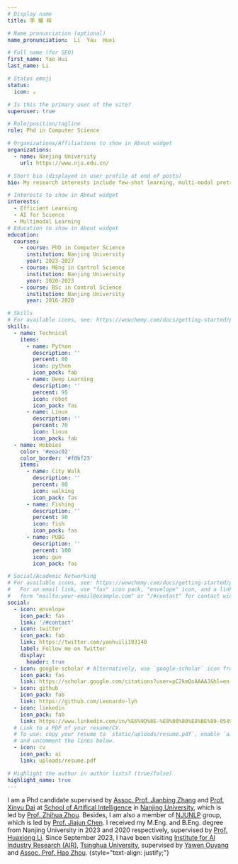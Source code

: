 ```yaml
---
# Display name
title: 李 耀 辉

# Name pronunciation (optional)
name_pronunciation:  Li  Yau  Huei

# Full name (for SEO)
first_name: Yao Hui
last_name: Li

# Status emoji
status:
  icon: ☕️

# Is this the primary user of the site?
superuser: true

# Role/position/tagline
role: Phd in Computer Science

# Organizations/Affiliations to show in About widget
organizations:
  - name: Nanjing University
    url: https://www.nju.edu.cn/

# Short bio (displayed in user profile at end of posts)
bio: My research interests include few-shot learning, multi-modal pretraining and AI for Science.

# Interests to show in About widget
interests:
  - Efficient Learning
  - AI for Science
  - Multimodal Learning
# Education to show in About widget
education:
  courses:
    - course: PhD in Computer Science
      institution: Nanjing University
      year: 2023-2027
    - course: MEng in Control Science
      institution: Nanjing University
      year: 2020-2023
    - course: BSc in Control Science
      institution: Nanjing University
      year: 2016-2020

# Skills
# For available icons, see: https://wowchemy.com/docs/getting-started/page-builder/#icons
skills:
  - name: Technical
    items:
      - name: Python
        description: ''
        percent: 80
        icon: python
        icon_pack: fab
      - name: Deep Learning
        description: ''
        percent: 95
        icon: robot
        icon_pack: fas
      - name: Linux
        description: ''
        percent: 70
        icon: linux
        icon_pack: fab
  - name: Hobbies
    color: '#eeac02'
    color_border: '#f0bf23'
    items:
      - name: City Walk
        description: ''
        percent: 80
        icon: walking
        icon_pack: fas
      - name: Fishing
        description: ''
        percent: 90
        icon: fish
        icon_pack: fas
      - name: PUBG
        description: ''
        percent: 100
        icon: gun
        icon_pack: fas

# Social/Academic Networking
# For available icons, see: https://wowchemy.com/docs/getting-started/page-builder/#icons
#   For an email link, use "fas" icon pack, "envelope" icon, and a link in the
#   form "mailto:your-email@example.com" or "/#contact" for contact widget.
social:
  - icon: envelope
    icon_pack: fas
    link: '/#contact'
  - icon: twitter
    icon_pack: fab
    link: https://twitter.com/yaohuili193140
    label: Follow me on Twitter
    display:
      header: true
  - icon: google-scholar # Alternatively, use `google-scholar` icon from `ai` icon pack
    icon_pack: fas
    link: https://scholar.google.com/citations?user=pC2kmQoAAAAJ&hl=en
  - icon: github
    icon_pack: fab
    link: https://github.com/Leonardo-lyh
  - icon: linkedin
    icon_pack: fab
    link: https://www.linkedin.com/in/%E6%9D%8E-%E8%80%80%E8%BE%89-05490a26a/
  # Link to a PDF of your resume/CV.
  # To use: copy your resume to `static/uploads/resume.pdf`, enable `ai` icons in `params.yaml`,
  # and uncomment the lines below.
  - icon: cv
    icon_pack: ai
    link: uploads/resume.pdf

# Highlight the author in author lists? (true/false)
highlight_name: true
---
```


I am a Phd candidate supervised by <a href="https://cs.nju.edu.cn/zhangjb/index.htm">Assoc. Prof. Jianbing Zhang</a> and <a href="https://ai.nju.edu.cn/daixinyu/index.htm">Prof. Xinyu Dai</a> at <a href="https://ai.nju.edu.cn/main.htm">School of Artifical Intelligence</a> in <a href="http://www.nju.edu.cn/">Nanjing University</a>, which is led by <a href="https://cs.nju.edu.cn/zhouzh/index.htm">Prof. Zhihua Zhou</a>. 
Besides, I am also a member of <a href="http://nlp.nju.edu.cn/homepage/">NJUNLP</a> group, which is led by <a href="https://cs.nju.edu.cn/chenjiajun/index.htm">Prof. Jiajun Chen</a>. I received my M.Eng. and B.Eng. degree from Nanjing University in 2023 and 2020 respectively, supervised by <a href="https://scholar.google.com/citations?user=AC-EDw0AAAAJ&hl=en">Prof. Huaxiong Li</a>. 
Since September 2023, I have been visiting <a href="https://air.tsinghua.edu.cn/airtd/yjtd.htm">Institute for AI Industry Research (AIR)</a>, <a href="https://www.tsinghua.edu.cn/">Tsinghua University</a>, supervised by <a href="https://aclanthology.org/people/y/yawen-ouyang/">Yawen Ouyang</a> and <a href="https://zhouh.github.io/">Assoc. Prof. Hao Zhou</a>.
{style="text-align: justify;"}
